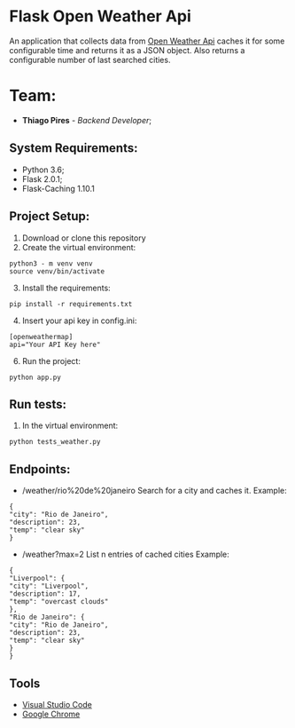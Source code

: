 # Flask Open Weather Api

An application that collects data from [Open Weather Api](https://openweathermap.org/api) caches it for some
configurable time and returns it as a JSON object. Also returns a configurable number of last searched cities.

 # Team:

* **Thiago Pires** - *Backend Developer*;

## System Requirements:

* Python 3.6;
* Flask 2.0.1;
* Flask-Caching 1.10.1

## Project Setup:

1. Download or clone this repository
2. Create the virtual environment:
```
python3 - m venv venv
source venv/bin/activate
```
3. Install the requirements:
```
pip install -r requirements.txt
```
4. Insert your api key in config.ini:
```
[openweathermap]
api="Your API Key here"
```
6. Run the project:
```
python app.py
```

## Run tests:
1. In the virtual environment:
```
python tests_weather.py
```

## Endpoints:
* /weather/rio%20de%20janeiro Search for a city and caches it.
Example:
```
{
"city": "Rio de Janeiro",
"description": 23,
"temp": "clear sky"
}
```
* /weather?max=2  List n entries of cached cities
Example:
```
{
"Liverpool": {
"city": "Liverpool",
"description": 17,
"temp": "overcast clouds"
},
"Rio de Janeiro": {
"city": "Rio de Janeiro",
"description": 23,
"temp": "clear sky"
}
}
```

## Tools

* [Visual Studio Code](https://code.visualstudio.com/)
* [Google Chrome](https://www.google.pt/intl/pt-PT/chrome/?brand=CHBD&gclid=Cj0KCQjwn_LrBRD4ARIsAFEQFKt3kLTIsdU6a-sk3FKsxrhplkKaYNHo6Pt3aRbaEAJ3TK4fZslZmtUaAvHVEALw_wcB&gclsrc=aw)
